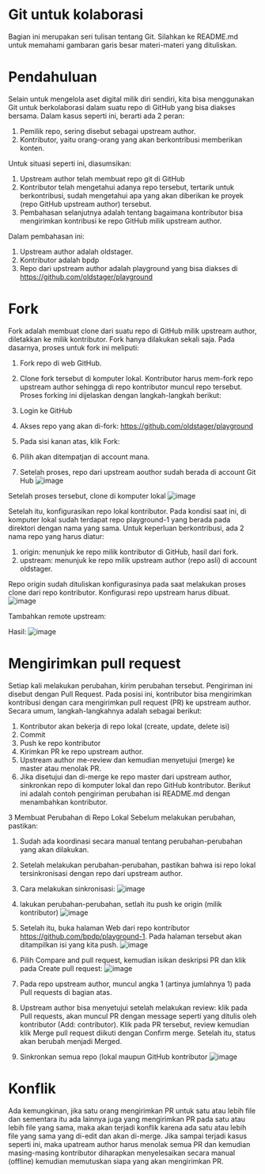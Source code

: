# Git untuk kolaborasi
 Bagian ini merupakan seri tulisan tentang Git. Silahkan ke README.md untuk memahami gambaran garis besar materi-materi yang dituliskan.
 
 # Pendahuluan
Selain untuk mengelola aset digital milik diri sendiri, kita bisa menggunakan Git untuk berkolaborasi dalam suatu repo di GitHub yang bisa diakses bersama. Dalam kasus seperti ini, berarti ada 2 peran:
1. Pemilik repo, sering disebut sebagai upstream author.
2. Kontributor, yaitu orang-orang yang akan berkontribusi memberikan konten.

Untuk situasi seperti ini, diasumsikan:
1. Upstream author telah membuat repo git di GitHub
2. Kontributor telah mengetahui adanya repo tersebut, tertarik untuk berkontribusi, sudah mengetahui apa yang akan diberikan ke proyek (repo GitHub upstream author) tersebut.
3. Pembahasan selanjutnya adalah tentang bagaimana kontributor bisa mengirimkan kontribusi ke repo GitHub milik upstream author.

Dalam pembahasan ini:
1. Upstream author adalah oldstager.
2. Kontributor adalah bpdp
3. Repo dari upstream author adalah playground yang bisa diakses di https://github.com/oldstager/playground

# Fork
Fork adalah membuat clone dari suatu repo di GitHub milik upstream author, diletakkan ke milik kontributor. Fork hanya dilakukan sekali saja. Pada dasarnya, proses untuk fork ini meliputi:

1. Fork repo di web GitHub.
2. Clone fork tersebut di komputer lokal.
Kontributor harus mem-fork repo upstream author sehingga di repo kontributor muncul repo tersebut. Proses forking ini dijelaskan dengan langkah-langkah berikut:

1. Login ke GitHub
2. Akses repo yang akan di-fork: https://github.com/oldstager/playground
3. Pada sisi kanan atas, klik Fork:
 
4. Pilih akan ditempatjan di account mana.
 
5. Setelah proses, repo dari upstream aouthor sudah berada di account Git Hub
 ![image](https://user-images.githubusercontent.com/127279123/225181193-7c3378b0-49c5-4656-9f22-40336eebe00a.png)
 
Setelah proses tersebut, clone di komputer lokal
![image](https://user-images.githubusercontent.com/127279123/225182843-ee692c8f-9c98-4f6b-98c0-52872fe662ef.png)

Setelah itu, konfigurasikan repo lokal kontributor. Pada kondisi saat ini, di komputer lokal sudah terdapat repo playground-1 yang berada pada direktori dengan nama yang sama. Untuk keperluan berkontribusi, ada 2 nama repo yang harus diatur:
1. origin: menunjuk ke repo milik kontributor di GitHub, hasil dari fork.
2. upstream: menunjuk ke repo milik upstream author (repo asli) di account oldstager.

Repo origin sudah dituliskan konfigurasinya pada saat melakukan proses clone dari repo kontributor. Konfigurasi repo upstream harus dibuat.
 ![image](https://user-images.githubusercontent.com/127279123/225183050-ad819351-3d5b-4e99-aeb0-7cd3def27c20.png)

Tambahkan remote upstream:
 
Hasil:
![image](https://user-images.githubusercontent.com/127279123/225183238-ddc7d54c-1305-45e2-ae13-48cbf842cd81.png)

# Mengirimkan pull request
Setiap kali melakukan perubahan, kirim perubahan tersebut. Pengiriman ini disebut dengan Pull Request. Pada posisi ini, kontributor bisa mengirimkan kontribusi dengan cara mengirimkan pull request (PR) ke upstream author. Secara umum, langkah-langkahnya adalah sebagai berikut:

1. Kontributor akan bekerja di repo lokal (create, update, delete isi)
2. Commit
3. Push ke repo kontributor
4. Kirimkan PR ke repo upstream author.
5. Upstream author me-review dan kemudian menyetujui (merge) ke master atau menolak PR.
6. Jika disetujui dan di-merge ke repo master dari upstream author, sinkronkan repo di komputer lokal dan repo GitHub kontributor.
Berikut ini adalah contoh pengiriman perubahan isi README.md dengan menambahkan kontributor.

3 Membuat Perubahan di Repo Lokal
Sebelum melakukan perubahan, pastikan:

1. Sudah ada koordinasi secara manual tentang perubahan-perubahan yang akan dilakukan.
2. Setelah melakukan perubahan-perubahan, pastikan bahwa isi repo lokal tersinkronisasi dengan repo dari upstream author.
3. Cara melakukan sinkronisasi:
![image](https://user-images.githubusercontent.com/127279123/225183357-e1893ceb-ed09-45f1-a1b8-4c076438bb5e.png)

 4. lakukan perubahan-perubahan, setlah itu push ke origin (milik kontributor)
 ![image](https://user-images.githubusercontent.com/127279123/225184227-aa44a27e-eb74-462a-bc2e-8ec8c4d87fdb.png)

 5. Setelah itu, buka halaman Web dari repo kontributor https://github.com/bpdp/playground-1. Pada halaman tersebut akan ditampilkan isi yang kita push.
 ![image](https://user-images.githubusercontent.com/127279123/225184435-ac166a93-3163-4c24-aafe-388ee037366f.png)

 6. Pilih Compare and pull request, kemudian isikan deskripsi PR dan klik pada Create pull request:
![image](https://user-images.githubusercontent.com/127279123/225184545-29101e09-f27d-4246-ba2d-237b6a2dae82.png)

7. Pada repo upstream author, muncul angka 1 (artinya jumlahnya 1) pada Pull requests di bagian atas.
8. Upstream author bisa menyetujui setelah melakukan review: klik pada Pull requests, akan muncul PR dengan message seperti yang ditulis oleh kontributor (Add: contributor). Klik pada PR tersebut, review kemudian klik Merge pull request diikuti dengan Confirm merge. Setelah itu, status akan berubah menjadi Merged.
9. Sinkronkan semua repo (lokal maupun GitHub kontributor
 ![image](https://user-images.githubusercontent.com/127279123/225185152-180de4fa-050a-4a9a-92e2-59a6edcc4536.png)

# Konflik
Ada kemungkinan, jika satu orang mengirimkan PR untuk satu atau lebih file dan sementara itu ada lainnya juga yang mengirimkan PR pada satu atau lebih file yang sama, maka akan terjadi konflik karena ada satu atau lebih file yang sama yang di-edit dan akan di-merge. Jika sampai terjadi kasus seperti ini, maka upatream author harus menolak semua PR dan kemudian masing-masing kontributor diharapkan menyelesaikan secara manual (offline) kemudian memutuskan siapa yang akan mengirimkan PR.
